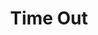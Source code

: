 ---
title: "Time Out"
draft: false
slug: "time-out"
weight: "7"
thumbnail: "illustrations/thumbnail_06.jpg"
mainpage: true
related: true

header: {
	titleimage: "illustrations/project-title_time-out.png"
}

block_project: {
	description: "(description coming soon)",
	bgcolor: "#5028C7",
	fontcolor: "#fff",
	work: [ 
		{class: "gallery-col-12", path: "illustrations/illustration_031.jpg"}
	]
}

---
